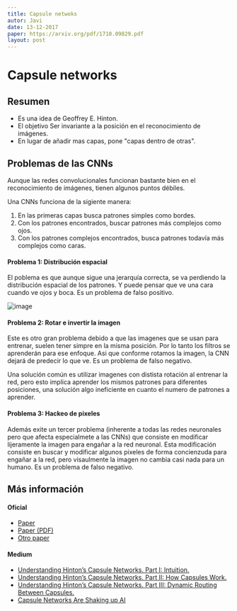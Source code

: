 ```yaml
---
title: Capsule netwoks
autor: Javi
date: 13-12-2017
paper: https://arxiv.org/pdf/1710.09829.pdf
layout: post
---
```


# Capsule networks

## Resumen

* Es una idea de Geoffrey E. Hinton.
* El objetivo Ser invariante a la posición en el reconocimiento de imágenes.
* En lugar de añadir mas capas, pone "capas dentro de otras".

## Problemas de las CNNs

Aunque las redes convolucionales funcionan bastante bien en el reconocimiento de imágenes, tienen algunos puntos débiles.

Una CNNs funciona de la sigiente manera:

1) En las primeras capas busca patrones simples como bordes.
2) Con los patrones encontrados, buscar patrones más complejos como ojos.
3) Con los patrones complejos encontrados, busca patrones todavía más complejos como caras.

#### Problema 1: Distribución espacial 

El poblema es que aunque sigue una jerarquía correcta, se va perdiendo la distribución espacial de los patrones. Y puede pensar que ve una cara cuando ve ojos y boca. Es un problema de falso positivo.

![image](https://cdn-images-1.medium.com/max/800/1*pTu8CbnA_MzRbTh6Ia87hA.png)

#### Problema 2: Rotar e invertir la imagen

Este es otro gran problema debido a que las imagenes que se usan para entrenar, suelen tener simpre en la misma posición. Por lo tanto los filtros se aprenderán para ese enfoque. Asi que conforme rotamos la imagen, la CNN dejará de predecir lo que ve. Es un problema de falso negativo.

Una solución común es utilizar imagenes con distista rotación al entrenar la red, pero esto implica aprender los mismos patrones para diferentes posiciones, una solución algo ineficiente en cuanto el numero de patrones a aprender.

#### Problema 3: Hackeo de pixeles

Además exite un tercer problema (inherente a todas las redes neuronales pero que afecta especialmete a las CNNs) que consiste en modificar lijeramente la imagen para engañar a la red neuronal. Esta modificación consiste en buscar y modificar algunos pixeles de forma concienzuda para engañar a la red, pero visaulmente la imagen no cambia casi nada para un humano. Es un problema de falso negativo.

## Más información

#### Oficial

* [Paper](https://arxiv.org/abs/1710.09829)
* [Paper (PDF)](https://arxiv.org/pdf/1710.09829.pdf)
* [Otro paper](https://openreview.net/pdf?id=HJWLfGWRb)

#### Medium

* [Understanding Hinton’s Capsule Networks. Part I: Intuition.](https://medium.com/ai%C2%B3-theory-practice-business/understanding-hintons-capsule-networks-part-i-intuition-b4b559d1159b)
* [Understanding Hinton’s Capsule Networks. Part II: How Capsules Work.](https://medium.com/ai%C2%B3-theory-practice-business/understanding-hintons-capsule-networks-part-ii-how-capsules-work-153b6ade9f66)
* [Understanding Hinton’s Capsule Networks. Part III: Dynamic Routing Between Capsules.](https://medium.com/ai%C2%B3-theory-practice-business/understanding-hintons-capsule-networks-part-iii-dynamic-routing-between-capsules-349f6d30418)
* [Capsule Networks Are Shaking up AI](https://hackernoon.com/capsule-networks-are-shaking-up-ai-heres-how-to-use-them-c233a0971952)
